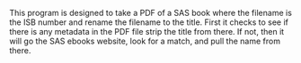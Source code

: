 This program is designed to take a PDF of a SAS book where the filename is the ISB number and rename the filename to the title.  First it checks to see if there is any metadata in the PDF file strip the title from there.  If not, then it will go the SAS ebooks website, look for a match, and pull the name from there.
